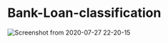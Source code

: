 # Bank-Loan-classification
![Screenshot from 2020-07-27 22-20-15](https://user-images.githubusercontent.com/42490058/96378045-2ef5bf80-11a7-11eb-942d-39e643df77fd.png)
